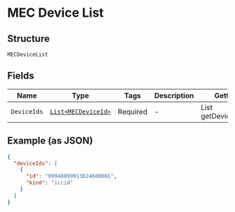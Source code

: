 
# MEC Device List

## Structure

`MECDeviceList`

## Fields

| Name | Type | Tags | Description | Getter | Setter |
|  --- | --- | --- | --- | --- | --- |
| `DeviceIds` | [`List<MECDeviceId>`](../../doc/models/mec-device-id.md) | Required | - | List<MECDeviceId> getDeviceIds() | setDeviceIds(List<MECDeviceId> deviceIds) |

## Example (as JSON)

```json
{
  "deviceIds": [
    {
      "id": "99948099913024600001",
      "kind": "iccid"
    }
  ]
}
```

